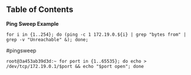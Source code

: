 ## Table of Contents


**Ping Sweep Example**
```shell
for i in {1..254}; do (ping -c 1 172.19.0.${i} | grep "bytes from" | grep -v "Unreachable" &); done;
```
#pingsweep

```shell
root@3a453ab39d3d:~ for port in {1..65535}; do echo > /dev/tcp/172.19.0.1/$port && echo "$port open"; done 
```



